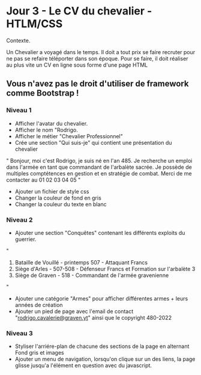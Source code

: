 # Jour 3 - Le CV du chevalier - HTLM/CSS

Contexte. 

Un Chevalier a voyagé dans le temps.
Il doit a tout prix se faire recruter pour ne pas se refaire téléporter dans son époque.
Pour se faire, il doit réaliser au plus vite un CV en ligne sous forme d'une page HTML

## Vous n'avez pas le droit d'utiliser de framework comme Bootstrap !

### Niveau 1

- Afficher l'avatar du chevalier.
- Afficher le nom "Rodrigo.
- Afficher le métier "Chevalier Professionnel"
- Crée une section "Qui suis-je" qui contient une présentation du chevalier

" 
    Bonjour, moi c'est Rodrigo, je suis né en l'an 485.
    Je recherche un emploi dans l'armée en tant que commandant de l'arbalète sacrée.
    Je possède de multiples comptétences en gestion et en stratégie de combat.
    Merci de me contacter au 01 02 03 04 05
"

- Ajouter un fichier de style css
- Changer la couleur de fond en gris
- Changer la couleur du texte en blanc

### Niveau 2
- Ajouter une section "Conquêtes" contenant les différents exploits du guerrier.

"
1. Bataille de Vouillé - printemps 507 - Attaquant Francs
2. Siège d'Arles - 507-508 - Défenseur Francs et Formation sur l'arbalète
3
4. Siège de Graven - 518 - Commandant de l'armée gravenienne

"

- Ajouter une catégorie "Armes" pour afficher différentes armes + leurs années de création
- Ajouter un pied de page avec l'email de contact "rodrigo.cavalerie@graven.yt" ainsi que le copyright 480-2022

### Niveau 3 

- Styliser l'arriére-plan de chacune des sections de la page en alternant Fond gris et images
- Ajouter un menu de navigation, lorsqu'on clique sur un des liens, la page glisse jusqu'a l'élément en question avec du javascript.